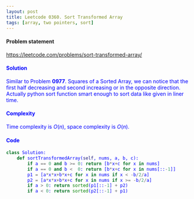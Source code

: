 ```yaml
---
layout: post
title: Leetcode 0360. Sort Transformed Array
tags: [array, two pointers, sort]
---
```


#### Problem statement

<a href="https://leetcode.com/problems/sort-transformed-array/"> <font color = blue>https://leetcode.com/problems/sort-transformed-array/

#### Solution
Similar to Problem **0977**. Squares of a Sorted Array, we can notice that the first half decreasing and second increasing or in the opposite direction. Actually python sort function smart enough to sort data like given in liner time.

#### Complexity
Time complexity is $O(n)$, space complexity is $O(n)$.

#### Code
```python
class Solution:
    def sortTransformedArray(self, nums, a, b, c):
        if a == 0 and b >= 0: return [b*x+c for x in nums]
        if a == 0 and b <  0: return [b*x+c for x in nums[::-1]]
        p1 = [a*x*x+b*x+c for x in nums if x < -b/2/a]
        p2 = [a*x*x+b*x+c for x in nums if x >= -b/2/a]
        if a > 0: return sorted(p1[::-1] + p2)
        if a < 0: return sorted(p2[::-1] + p1)
```
